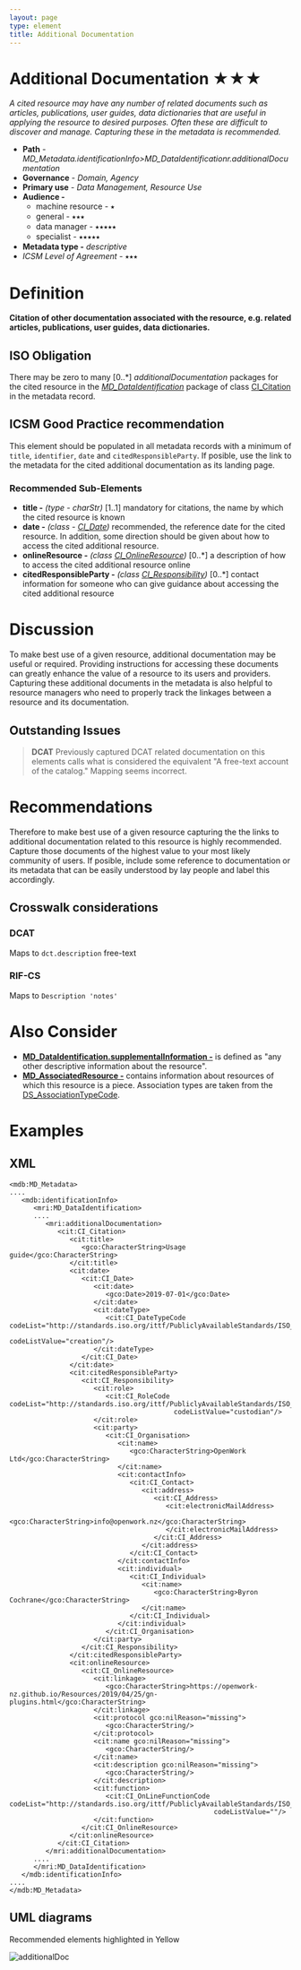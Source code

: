```yaml
---
layout: page
type: element
title: Additional Documentation
---
```

# Additional Documentation ★★★
*A cited resource may have any number of related documents such as articles, publications, user guides, data dictionaries that are useful in applying the resource to desired purposes. Often these are difficult to discover and manage. Capturing these in the metadata is recommended.*

- **Path** - *MD_Metadata.identificationInfo>MD_DataIdentificationr.additionalDocumentation*
- **Governance** - *Domain, Agency*
- **Primary use** - *Data Management, Resource Use*
- **Audience -** 
  - machine resource - ⭑ 
  - general - ⭑⭑⭑
  - data manager - ⭑⭑⭑⭑⭑
  - specialist - ⭑⭑⭑⭑⭑
- **Metadata type -** *descriptive*
- *ICSM Level of Agreement* - ⭑⭑⭑

# Definition 
**Citation of other documentation associated with the resource, e.g. related articles, publications, user guides, data dictionaries.**

## ISO Obligation 
There may be zero to many [0..\*] *additionalDocumentation* packages for the cited resource in the  *[MD_DataIdentification](./class-MD_DataIdentification)* package of class [CI_Citation](./class-CI_Citation) in the metadata record. 

##  ICSM Good Practice recommendation
This element should be populated in all metadata records with a minimum of `title`, `identifier`, `date` and `citedResponsibleParty`. If posible, use the link to the metadata for the cited additional documentation as its landing page.

### Recommended Sub-Elements
* **title -** *(type - charStr)* [1..1] mandatory for citations, the name by which the cited resource is known
* **date -** *(class - [CI_Date](./class-CI_Date))* recommended, the reference date for the cited resource. 
In addition, some direction should be given about how to access the cited additional resource.
* **onlineResource -** *(class [CI_OnlineResource](./class-CI_OnlineResource))* [0..\*] a description of how to access the cited additional resource online
* **citedResponsibleParty -** *(class [CI_Responsibility](./class-CI_Responsibility))* [0..\*] contact information for someone who can give guidance about accessing the cited additional resource


# Discussion
To make best use of a given resource, additional documentation may be useful or required. Providing instructions for accessing these documents can greatly enhance the value of a resource to its users and providers. Capturing these additional documents in the metadata is also helpful to resource managers who need to properly track the linkages between a resource and its documentation.

## Outstanding Issues
> **DCAT**
Previously captured DCAT related documentation on this elements calls what is considered the equivalent "A free-text account of the catalog." Mapping seems incorrect.


# Recommendations 

Therefore to make best use of a given resource capturing the the links to additional documentation related to this resource is highly recommended. Capture those documents of the highest value to your most likely community of users. If posible, include some reference to documentation or its metadata that can be easily understood by lay people and label this accordingly.


## Crosswalk considerations 

### DCAT 
Maps to `dct.description` free-text 

### RIF-CS 
Maps to `Description 'notes'`

# Also Consider 
- **[MD_DataIdentification.supplementalInformation -](https://www.isotc211.org/hmmg/HTML/ConceptualModels/EARoot/EA1/EA13/EA2/EA12/EA4420.htm)**  is defined as "any other descriptive information about the resource". 
- **[MD_AssociatedResource -](https://www.isotc211.org/hmmg/HTML/ConceptualModels/EARoot/EA1/EA13/EA2/EA12/EA4419.htm)**  contains information about resources of which this resource is a piece. Association types are taken from the [DS_AssociationTypeCode](https://www.isotc211.org/hmmg/HTML/ConceptualModels/EARoot/EA1/EA13/EA2/EA12/EA4378.htm).

# Examples

## XML 
```
<mdb:MD_Metadata>
....
   <mdb:identificationInfo>
      <mri:MD_DataIdentification>
      ....
         <mri:additionalDocumentation>
            <cit:CI_Citation>
               <cit:title>
                  <gco:CharacterString>Usage guide</gco:CharacterString>
               </cit:title>
               <cit:date>
                  <cit:CI_Date>
                     <cit:date>
                        <gco:Date>2019-07-01</gco:Date>
                     </cit:date>
                     <cit:dateType>
                        <cit:CI_DateTypeCode codeList="http://standards.iso.org/ittf/PubliclyAvailableStandards/ISO_19139_Schemas/resources/codelist/ML_gmxCodelists.xml#CI_DateTypeCode"
                                             codeListValue="creation"/>
                     </cit:dateType>
                  </cit:CI_Date>
               </cit:date>
               <cit:citedResponsibleParty>
                  <cit:CI_Responsibility>
                     <cit:role>
                        <cit:CI_RoleCode codeList="http://standards.iso.org/ittf/PubliclyAvailableStandards/ISO_19139_Schemas/resources/codelist/ML_gmxCodelists.xml#CI_RoleCode"
                                         codeListValue="custodian"/>
                     </cit:role>
                     <cit:party>
                        <cit:CI_Organisation>
                           <cit:name>
                              <gco:CharacterString>OpenWork Ltd</gco:CharacterString>
                           </cit:name>
                           <cit:contactInfo>
                              <cit:CI_Contact>
                                 <cit:address>
                                    <cit:CI_Address>
                                       <cit:electronicMailAddress>
                                          <gco:CharacterString>info@openwork.nz</gco:CharacterString>
                                       </cit:electronicMailAddress>
                                    </cit:CI_Address>
                                 </cit:address>
                              </cit:CI_Contact>
                           </cit:contactInfo>
                           <cit:individual>
                              <cit:CI_Individual>
                                 <cit:name>
                                    <gco:CharacterString>Byron Cochrane</gco:CharacterString>
                                 </cit:name>
                              </cit:CI_Individual>
                           </cit:individual>
                        </cit:CI_Organisation>
                     </cit:party>
                  </cit:CI_Responsibility>
               </cit:citedResponsibleParty>
               <cit:onlineResource>
                  <cit:CI_OnlineResource>
                     <cit:linkage>
                        <gco:CharacterString>https://openwork-nz.github.io/Resources/2019/04/25/gn-plugins.html</gco:CharacterString>
                     </cit:linkage>
                     <cit:protocol gco:nilReason="missing">
                        <gco:CharacterString/>
                     </cit:protocol>
                     <cit:name gco:nilReason="missing">
                        <gco:CharacterString/>
                     </cit:name>
                     <cit:description gco:nilReason="missing">
                        <gco:CharacterString/>
                     </cit:description>
                     <cit:function>
                        <cit:CI_OnLineFunctionCode codeList="http://standards.iso.org/ittf/PubliclyAvailableStandards/ISO_19139_Schemas/resources/codelist/ML_gmxCodelists.xml#CI_OnLineFunctionCode"
                                                   codeListValue=""/>
                     </cit:function>
                  </cit:CI_OnlineResource>
               </cit:onlineResource>
            </cit:CI_Citation>
         </mri:additionalDocumentation>
      ....
      </mri:MD_DataIdentification>
   </mdb:identificationInfo>
....
</mdb:MD_Metadata>
```

## UML diagrams
Recommended elements highlighted in Yellow

![additionalDoc](../images/AdditionalDocsUML.png)
